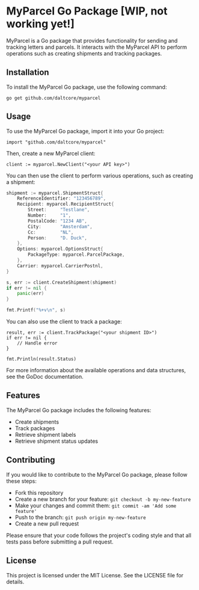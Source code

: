 # MyParcel Go Package [WIP, not working yet!]
MyParcel is a Go package that provides functionality for sending and tracking letters and parcels. It interacts with the MyParcel API to perform operations such as creating shipments and tracking packages.

## Installation
To install the MyParcel Go package, use the following command:

```
go get github.com/daltcore/myparcel
```

## Usage
To use the MyParcel Go package, import it into your Go project:

```
import "github.com/daltcore/myparcel"
```

Then, create a new MyParcel client:

```
client := myparcel.NewClient("<your API key>")
````

You can then use the client to perform various operations, such as creating a shipment:

```go
shipment := myparcel.ShipmentStruct{
    ReferenceIdentifier: "123456789",
    Recipient: myparcel.RecipientStruct{
        Street:     "Testlane",
        Number:     "1",
        PostalCode: "1234 AB",
        City:       "Amsterdam",
        Cc:         "NL",
        Person:     "D. Duck",
    },
    Options: myparcel.OptionsStruct{
        PackageType: myparcel.ParcelPackage,
    },
    Carrier: myparcel.CarrierPostnl,
}

s, err := client.CreateShipment(shipment)
if err != nil {
    panic(err)
}

fmt.Printf("%+v\n", s)
```
You can also use the client to track a package:

```
result, err := client.TrackPackage("<your shipment ID>")
if err != nil {
    // Handle error
}

fmt.Println(result.Status)
```

For more information about the available operations and data structures, see the GoDoc documentation.

## Features
The MyParcel Go package includes the following features:

- Create shipments
- Track packages
- Retrieve shipment labels
- Retrieve shipment status updates

## Contributing
If you would like to contribute to the MyParcel Go package, please follow these steps:

- Fork this repository
- Create a new branch for your feature: `git checkout -b my-new-feature`
- Make your changes and commit them: `git commit -am 'Add some feature'`
- Push to the branch: `git push origin my-new-feature`
- Create a new pull request

Please ensure that your code follows the project's coding style and that all tests pass before submitting a pull request.

## License
This project is licensed under the MIT License. See the LICENSE file for details.